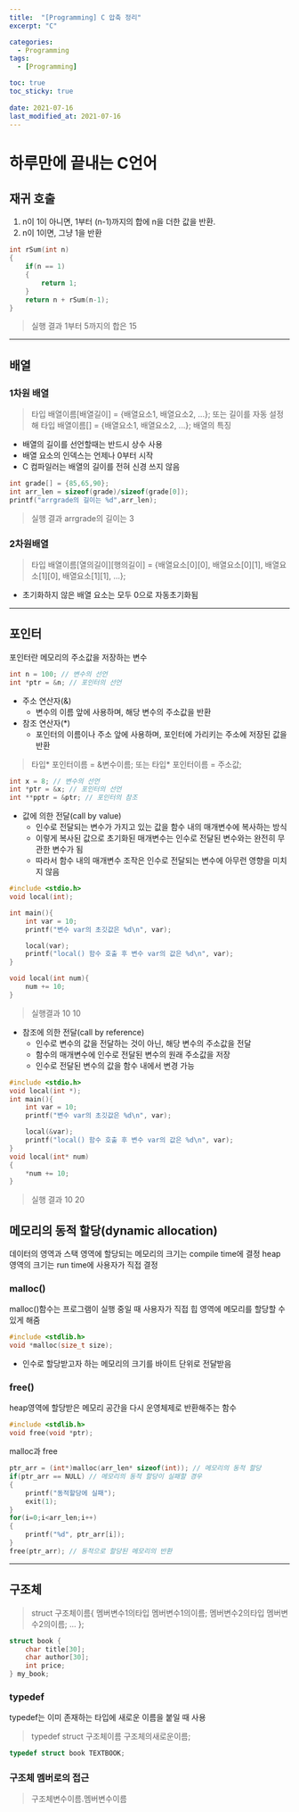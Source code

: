 ```yaml
---
title:  "[Programming] C 압축 정리"
excerpt: "C"

categories:
  - Programming
tags:
  - [Programming]

toc: true
toc_sticky: true
 
date: 2021-07-16
last_modified_at: 2021-07-16
---
```

# 하루만에 끝내는 C언어

## 재귀 호출
1. n이 1이 아니면, 1부터 (n-1)까지의 합에 n을 더한 값을 반환.
2. n이 1이면, 그냥 1을 반환
```cpp
int rSum(int n)
{
    if(n == 1) 
    {
        return 1;
    }
    return n + rSum(n-1);
}
```
> 실행 결과
    1부터 5까지의 합은 15

---
## 배열
### 1차원 배열
> 타입 배열이름[배열길이] = {배열요소1, 배열요소2, ...};
또는 길이를 자동 설정해
> 타입 배열이름[] = {배열요소1, 배열요소2, ...};
배열의 특징
- 배열의 길이를 선언할때는 반드시 상수 사용
- 배열 요소의 인덱스는 언제나 0부터 시작
- C 컴파일러는 배열의 길이를 전혀 신경 쓰지 않음

```cpp
int grade[] = {85,65,90};
int arr_len = sizeof(grade)/sizeof(grade[0]);
printf("arrgrade의 길이는 %d",arr_len);
```
> 실행 결과
    arrgrade의 길이는 3

### 2차원배열
> 타입 배열이름[열의길이][행의길이] = {배열요소[0][0], 배열요소[0][1], 배열요소[1][0], 배열요소[1][1], ...};
- 초기화하지 않은 배열 요소는 모두 0으로 자동초기화됨
---
## 포인터
포인터란 메모리의 주소값을 저장하는 변수
```cpp
int n = 100; // 변수의 선언
int *ptr = &n; // 포인터의 선언
```
- 주소 연산자(&)
    - 변수의 이름 앞에 사용하며, 해당 변수의 주소값을 반환
- 참조 연산자(*)
    - 포인터의 이름이나 주소 앞에 사용하며, 포인터에 가리키는 주소에 저장된 값을 반환
> 타입* 포인터이름 = &변수이름;
또는
> 타입* 포인터이름 = 주소값;
```cpp
int x = 8; // 변수의 선언
int *ptr = &x; // 포인터의 선언
int **pptr = &ptr; // 포인터의 참조
```
- 값에 의한 전달(call by value)
    - 인수로 전달되는 변수가 가지고 있는 값을 함수 내의 매개변수에 복사하는 방식
    - 이렇게 복사된 값으로 초기화된 매개변수는 인수로 전달된 변수와는 완전히 무관한 변수가 됨
    - 따라서 함수 내의 매개변수 조작은 인수로 전달되는 변수에 아무런 영향을 미치지 않음
```cpp
#include <stdio.h>
void local(int);

int main(){
    int var = 10;
    printf("변수 var의 초깃값은 %d\n", var);

    local(var);
    printf("local() 함수 호출 후 변수 var의 값은 %d\n", var);
}

void local(int num){
    num += 10;
}
```
> 실행결과
    10 10

- 참조에 의한 전달(call by reference)
    - 인수로 변수의 값을 전달하는 것이 아닌, 해당 변수의 주소값을 전달
    - 함수의 매개변수에 인수로 전달된 변수의 원래 주소값을 저장
    - 인수로 전달된 변수의 값을 함수 내에서 변경 가능
```cpp
#include <stdio.h>
void local(int *);
int main(){
    int var = 10;
    printf("변수 var의 초깃값은 %d\n", var);

    local(&var);
    printf("local() 함수 호출 후 변수 var의 값은 %d\n", var);
}
void local(int* num)
{
    *num += 10;
}
```
> 실행 결과
    10 20

## 메모리의 동적 할당(dynamic allocation)
데이터의 영역과 스택 영역에 할당되는 메모리의 크기는 compile time에 결정
heap 영역의 크기는 run time에 사용자가 직접 결정
### malloc()
malloc()함수는 프로그램이 실행 중일 때 사용자가 직접 힙 영역에 메모리를 할당할 수 있게 해줌
```cpp
#include <stdlib.h>
void *malloc(size_t size);
```
- 인수로 할당받고자 하는 메모리의 크기를 바이트 단위로 전달받음

### free()
heap영역에 할당받은 메모리 공간을 다시 운영체제로 반환해주는 함수
```cpp
#include <stdlib.h>
void free(void *ptr);
```

malloc과 free
```cpp
ptr_arr = (int*)malloc(arr_len* sizeof(int)); // 메모리의 동적 할당
if(ptr_arr == NULL) // 메모리의 동적 할당이 실패할 경우
{
    printf("동적할당에 실패");
    exit(1);
}
for(i=0;i<arr_len;i++)
{
    printf("%d", ptr_arr[i]);
}
free(ptr_arr); // 동적으로 할당된 메모리의 반환
```
---
## 구조체
> struct 구조체이름{
    멤버변수1의타입 멤버변수1의이름;
    멤버변수2의타입 멤버변수2의이름;
    ...
};
```cpp
struct book {
    char title[30];
    char author[30];
    int price;
} my_book;
```

### typedef
typedef는 이미 존재하는 타입에 새로운 이름을 붙일 때 사용
> typedef struct 구조체이름 구조체의새로운이름;
```cpp
typedef struct book TEXTBOOK;
```

### 구조체 멤버로의 접근
> 구조체변수이름.멤버변수이름